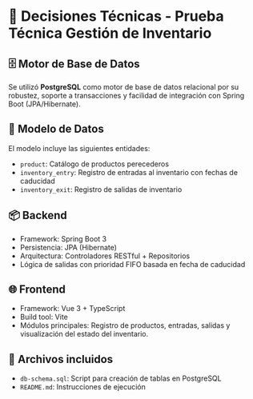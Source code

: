 # 🧠 Decisiones Técnicas - Prueba Técnica Gestión de Inventario

## 🗄️ Motor de Base de Datos

Se utilizó **PostgreSQL** como motor de base de datos relacional por su robustez, soporte a transacciones y facilidad de integración con Spring Boot (JPA/Hibernate).

## 🧩 Modelo de Datos

El modelo incluye las siguientes entidades:

- `product`: Catálogo de productos perecederos
- `inventory_entry`: Registro de entradas al inventario con fechas de caducidad
- `inventory_exit`: Registro de salidas de inventario

## 📦 Backend

- Framework: Spring Boot 3
- Persistencia: JPA (Hibernate)
- Arquitectura: Controladores RESTful + Repositorios
- Lógica de salidas con prioridad FIFO basada en fecha de caducidad

## 🌐 Frontend

- Framework: Vue 3 + TypeScript
- Build tool: Vite
- Módulos principales: Registro de productos, entradas, salidas y visualización del estado del inventario.

## 📄 Archivos incluidos

- `db-schema.sql`: Script para creación de tablas en PostgreSQL
- `README.md`: Instrucciones de ejecución